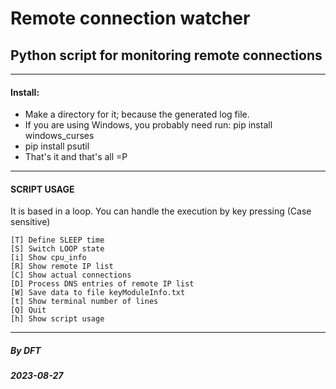 # Remote connection watcher
## Python script for monitoring remote connections

----
#### Install:
- Make a directory for it; because the generated log file.
- If you are using Windows, you probably need run: pip install windows_curses
- pip install psutil
- That's it and that's all =P

----
#### SCRIPT USAGE
It is based in a loop. 
You can handle the execution by key pressing (Case sensitive)
```
[T] Define SLEEP time
[S] Switch LOOP state
[i] Show cpu_info
[R] Show remote IP list
[C] Show actual connections
[D] Process DNS entries of remote IP list
[W] Save data to file keyModuleInfo.txt
[t] Show terminal number of lines
[Q] Quit
[h] Show script usage
```





----


##### By DFT
##### 2023-08-27

